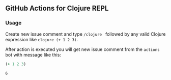 ## GitHub Actions for Clojure REPL

### Usage

Create new issue comment and type `/clojure ` followed by any valid Clojure expression like
`clojure (+ 1 2 3)`.

After action is executed you will get new issue comment from the `actions` bot with message like this:

```clojure
(+ 1 2 3)
```
```
6
```
